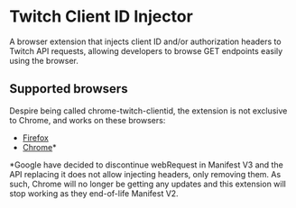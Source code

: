 # Twitch Client ID Injector

A browser extension that injects client ID and/or authorization headers to Twitch API requests, allowing developers to browse GET endpoints easily using the browser.

## Supported browsers

Despire being called chrome-twitch-clientid, the extension is not exclusive to Chrome, and works on these browsers:

* [Firefox](https://addons.mozilla.org/en-GB/firefox/addon/twitch-client-id-injector/)
* [Chrome](https://chrome.google.com/webstore/detail/twitch-client-id-injector/okebcaancimcjdklkimjgcpcamnbkhli?hl=en)*

*Google have decided to discontinue webRequest in Manifest V3 and the API replacing it does not allow injecting headers, only removing them. As such, Chrome will no longer be getting any updates and this extension will stop working as they end-of-life Manifest V2.

